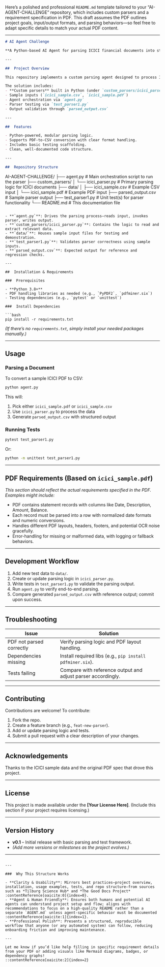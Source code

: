 Here’s a polished and professional `README.md` template tailored to your “AI-AGENT-CHALLENGE” repository, which includes custom parsers and a requirement specification in PDF. This draft assumes the PDF outlines project goals, input/output formats, and parsing behaviors—so feel free to adapt specific details to match your actual PDF content.

---

```markdown
# AI Agent Challenge

**A Python-based AI Agent for parsing ICICI financial documents into structured CSV output.**

---

##  Project Overview

This repository implements a custom parsing agent designed to process ICICI bank sample files—both CSV and PDF—and convert them into a unified, structured CSV output.

The solution includes:
- **Custom parsers** built in Python (under `custom_parsers/icici_parser.py`)
- Sample inputs (`icici_sample.csv`, `icici_sample.pdf`)
- Agent orchestration via `agent.py`
- Parser testing via `test_parser1.py`
- Output validation through `parsed_output.csv`

---

##  Features

- Python-powered, modular parsing logic.
- Supports PDF-to-CSV conversion with clear format handling.
- Includes basic testing scaffolding.
- Clean, well-documented code structure.

---

##  Repository Structure

```

AI-AGENT-CHALLENGE/
├── agent.py                    # Main orchestration script to run the parser
├── custom\_parsers/
│   └── icici\_parser.py         # Primary parsing logic for ICICI documents
├── data/
│   ├── icici\_sample.csv        # Example CSV input
│   └── icici\_sample.pdf        # Example PDF input
├── parsed\_output.csv           # Sample parser output
├── test\_parser1.py             # Unit test(s) for parser functionality
└── README.md                   # This documentation file

````

- **`agent.py`**: Drives the parsing process—reads input, invokes parser, writes output.
- **`custom_parsers/icici_parser.py`**: Contains the logic to read and extract relevant data.
- **`data/`**: Houses sample input files for testing and demonstration.
- **`test_parser1.py`**: Validates parser correctness using sample inputs.
- **`parsed_output.csv`**: Expected output for reference and regression checks.

---

##  Installation & Requirements

###  Prerequisites

- **Python 3.8+**
- PDF handling libraries as needed (e.g., `PyPDF2`, `pdfminer.six`)  
- Testing dependencies (e.g., `pytest` or `unittest`)

###  Install Dependencies

```bash
pip install -r requirements.txt
````

*(If there’s no `requirements.txt`, simply install your needed packages manually.)*

---

## Usage

### Parsing a Document

To convert a sample ICICI PDF to CSV:

```bash
python agent.py
```

This will:

1. Pick either `icici_sample.pdf` or `icici_sample.csv`
2. Use `icici_parser.py` to process the data
3. Generate `parsed_output.csv` with structured output

### Running Tests

```bash
pytest test_parser1.py
```

Or:

```bash
python -m unittest test_parser1.py
```

---

## PDF Requirements (Based on `icici_sample.pdf`)

*This section should reflect the actual requirements specified in the PDF. Examples might include:*

* PDF contains statement records with columns like Date, Description, Amount, Balance.
* Each record must be parsed into a row with normalized date formats and numeric conversions.
* Handles different PDF layouts, headers, footers, and potential OCR noise gracefully.
* Error-handling for missing or malformed data, with logging or fallback behaviors.

---

## Development Workflow

1. Add new test data to `data/`.
2. Create or update parsing logic in `icici_parser.py`.
3. Write tests in `test_parser1.py` to validate the parsing output.
4. Run `agent.py` to verify end-to-end parsing.
5. Compare generated `parsed_output.csv` with reference output; commit upon success.

---

## Troubleshooting

| Issue                    | Solution                                                     |
| ------------------------ | ------------------------------------------------------------ |
| PDF not parsed correctly | Verify parsing logic and PDF layout handling.                |
| Dependencies missing     | Install required libs (e.g., `pip install pdfminer.six`).    |
| Tests failing            | Compare with reference output and adjust parser accordingly. |

---

## Contributing

Contributions are welcome! To contribute:

1. Fork the repo.
2. Create a feature branch (e.g., `feat-new-parser`).
3. Add or update parsing logic and tests.
4. Submit a pull request with a clear description of your changes.

---

## Acknowledgements

Thanks to the ICICI sample data and the original PDF spec that drove this project.

---

## License

This project is made available under the **\[Your License Here]**.
(Include this section if your project requires licensing.)

---

## Version History

* **v0.1** – Initial release with basic parsing and test framework.
* *(Add more versions or milestones as the project evolves.)*

---

```

---

###  Why This Structure Works

- **Clarity & Usability**: Mirrors best practices—project overview, installation, usage examples, tests, and repo structure—from sources such as *Tilburg Science Hub* and *The Good Docs Project* :contentReference[oaicite:0]{index=0}.
- **Agent & Human Friendly**: Ensures both humans and potential AI agents can understand project setup and flow; aligns with recommendations to focus on a high-quality README rather than a separate `AGENT.md` unless agent-specific behavior must be documented :contentReference[oaicite:1]{index=1}.
- **Professional Polish**: Presents a structured, reproducible workflow that anyone (or any automated system) can follow, reducing onboarding friction and improving maintenance.

---

Let me know if you’d like help filling in specific requirement details from your PDF or adding visuals like Mermaid diagrams, badges, or dependency graphs!
::contentReference[oaicite:2]{index=2}
```
